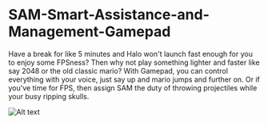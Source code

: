 # SAM-Smart-Assistance-and-Management-Gamepad
Have a break for like 5 minutes and Halo won't launch fast enough for you to enjoy some FPSness? Then why not play something lighter and faster like say 2048 or the old classic mario? With Gamepad, you can control everything with your voice, just say up and mario jumps and further on. Or if you've time for FPS, then assign SAM the duty of throwing projectiles while your busy ripping skulls.

![Alt text](http://4.bp.blogspot.com/-EYAFxj3JPXU/VWcWUReNekI/AAAAAAAAATk/OwgQQDaiEW4/s400/Capture16.PNG "")
